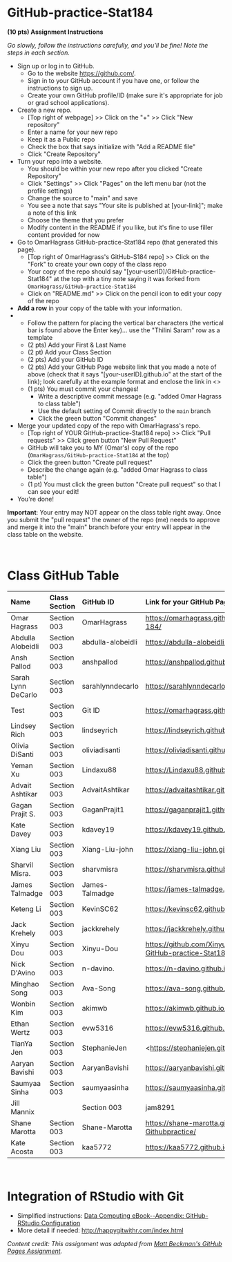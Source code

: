 # GitHub-practice-Stat184

**(10 pts) Assignment Instructions**

*Go slowly, follow the instructions carefully, and you'll be fine! Note the steps in each section.*
- Sign up or log in to GitHub.
     - Go to the website https://github.com/.
     - Sign in to your GitHub account if you have one, or follow the instructions to sign up.
     - Create your own GitHub profile/ID (make sure it's appropriate for job or grad school applications).
- Create a new repo.
    - [Top right of webpage] >> Click on the "+" >> Click "New repository" 
    - Enter a name for your new repo
    - Keep it as a Public repo
    - Check the box that says initialize with "Add a README file"
    - Click "Create Repository"
- Turn your repo into a website.
    - You should be within your new repo after you clicked "Create Repository"
    - Click "Settings" >> Click "Pages" on the left menu bar (not the profile settings)
    - Change the source to "main" and save  
    - You see a note that says "Your site is published at [your-link]"; make a note of this link
    - Choose the theme that you prefer
    - Modify content in the README if you like, but it's fine to use filler content provided for now  
- Go to OmarHagrass GitHub-practice-Stat184 repo (that generated this page).
    - [Top right of OmarHagrass's GitHub-S184 repo] >> Click on the "Fork" to create your own copy of the class repo
    - Your copy of the repo should say "[your-userID]/GitHub-practice-Stat184" at the top with a tiny note saying it was forked from `OmarHagrass/GitHub-practice-Stat184`
    - Click on "README.md" >> Click on the pencil icon to edit your copy of the repo
- **Add a row** in your copy of the table with your information. 
- 
    - Follow the pattern for placing the vertical bar characters (the vertical bar is found above the Enter key)... use the "Thilini Saram" row as a template
    - (2 pts) Add your First & Last Name  
    - (2 pt)  Add your Class Section
    - (2 pts) Add your GitHub ID  
    - (2 pts) Add your GitHub Page website link that you made a note of above (check that it says "[your-userID].github.io" at the start of the link); look carefully at the example format and enclose the link in <> 
    - (1 pts) You must commit your changes!
        - Write a descriptive commit message (e.g. "added Omar Hagrass to class table")
        - Use the default setting of Commit directly to the `main` branch
        - Click the green button "Commit changes" 
- Merge your updated copy of the repo with OmarHagrass's repo.
    - [Top right of YOUR GitHub-practice-Stat184 repo] >> Click "Pull requests" >> Click green button "New Pull Request"
    - GitHub will take you to MY (Omar's) copy of the repo (`OmarHagrass/GitHub-practice-Stat184` at the top)
    - Click the green button "Create pull request"
    - Describe the change again (e.g. "added Omar Hagrass to class table")
    - (1 pt) You must click the green button "Create pull request" so that I can see your edit!
- You're done!  
 
**Important**: Your entry may NOT appear on the class table right away.  Once you submit the "pull request" the owner of the repo (me) needs to approve and merge it into the "main" branch before your entry will appear in the class table on the website. 

<br>


# Class GitHub Table  

| Name                    | Class Section     | GitHub ID            | Link for your GitHub Page                                  |  
|:------------------------|:------------------|:---------------------|:-----------------------------------------------------------|  
| Omar Hagrass            | Section 003       | OmarHagrass          |<https://omarhagrass.github.io/GitHub-pages-184/>           |  
| Abdulla Alobeidli       | Section 003       | abdulla-alobeidli    |<https://abdulla-alobeidli.github.io/psu-1/>                | 
| Ansh Pallod             | Section 003       | anshpallod           |<https://anshpallod.github.io/STAT184/>                     | 
| Sarah Lynn DeCarlo      | Section 003       | sarahlynndecarlo     |<https://sarahlynndecarlo.github.io/Assignment1-/>          |
| Test                    | Section 003       | Git ID               | <https://omarhagrass.github.io/test-rep-184/>              |
| Lindsey Rich            | Section 003       | lindseyrich          | <https://lindseyrich.github.io/Stat184/>                     |
| Olivia DiSanti          | Section 003       | oliviadisanti        |<https://oliviadisanti.github.io/Olivia-DiSanti/>            |
| Yeman Xu                | Section 003       | Lindaxu88              | <https://Lindaxu88.github.io/Lindaxu/>              | 
| Advait Ashtikar         | Section 003       | AdvaitAshtikar       |<https://advaitashtikar.github.io/STAT184---PSU/>           |
| Gagan Prajit S.         | Section 003       | GaganPrajit1         |<https://gaganprajit1.github.io/Repo_1/>                    |
| Kate Davey              | Section 003       | kdavey19             |<https://kdavey19.github.io/GitHub-Introduction/>            |
| Xiang Liu               | Section 003       | Xiang-Liu-john       |<https://xiang-liu-john.github.io/STAT-184/>                |
| Sharvil Misra.          | Section 003       | sharvmisra           |<https://sharvmisra.github.io/STAT184Misra/>                |
| James Talmadge          | Section 003       | James-Talmadge       |<https://james-talmadge.github.io/My-repo/>                 |
| Keteng Li               | Section 003       | KevinSC62            |<https://kevinsc62.github.io/Keteng-Li/>                    |
| Jack Krehely            | Section 003       | jackkrehely          |<https://jackkrehely.github.io/projects/>                   |
| Xinyu Dou               | Section 003       | Xinyu-Dou            |<https://github.com/Xinyu-Dou/Xinyu-Dou-GitHub-practice-Stat184> |
| Nick D'Avino            | Section 003       | n-davino.            |<https://n-davino.github.io/davino/>                          |
| Minghao Song            | Section 003       | Ava-Song             |<https://ava-song.github.io/stat184-p1>                     |
| Wonbin Kim              | Section 003       | akimwb               |<https://akimwb.github.io/verbose-palm-tree/>               |
| Ethan Wertz             | Section 003       | evw5316              |<https://evw5316.github.io/repo1/>                          |
| TianYa Jen              | Section 003       | StephanieJen         |<https://stephaniejen.github.io/GitHub_Practice-/           |
| Aaryan Bavishi          | Section 003       | AaryanBavishi        | <https://aaryanbavishi.github.io/State184/>                |
| Saumyaa Sinha           | Section 003       | saumyaasinha         | <https://saumyaasinha.github.io/PSU/>                      |
| Jill Mannix|            | Section 003       | jam8291              | <https://jam8291.github.io/stat184/>                       |
| Shane Marotta           | Section 003       | Shane-Marotta        |<https://shane-marotta.github.io/Stat184-Githubpractice/>   |
| Kate Acosta             | Section 003       | kaa5772              |<https://kaa5772.github.io/Stat184/>                        |




<br>




# Integration of RStudio with Git

- Simplified instructions: [Data Computing eBook--Appendix: GitHub-RStudio Configuration](https://dtkaplan.github.io/DataComputingEbook/appendix-github-rstudio-configuration.html#appendix-github-rstudio-configuration)  
- More detail if needed: <http://happygitwithr.com/index.html>

*Content credit: This assignment was adapted from [Matt Beckman's GitHub Pages Assignment](https://mdbeckman.github.io/GitHub-Practice-184/).* 
